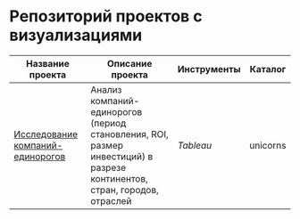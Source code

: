 # Репозиторий проектов с визуализациями


| Название проекта|Описание проекта| Инструменты|Каталог|
| --- | --- | --- | --- |
| [Исследование компаний-единорогов](https://github.com/AnnaSaigakova/Viz/tree/main/unicorns) |Анализ компаний-единорогов (период становления, ROI, размер инвестиций) в разрезе континентов, стран, городов, отраслей|*Tableau* | unicorns|
